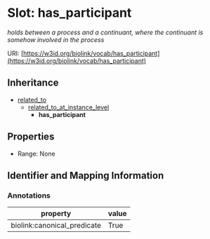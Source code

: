 # Slot: has_participant
_holds between a process and a continuant, where the continuant is somehow involved in the process_


URI: [https://w3id.org/biolink/vocab/has_participant](https://w3id.org/biolink/vocab/has_participant)




## Inheritance

* [related_to](related_to.md)
    * [related_to_at_instance_level](related_to_at_instance_level.md)
        * **has_participant**



## Properties

 * Range: None



## Identifier and Mapping Information





### Annotations

| property | value |
| --- | --- |
| biolink:canonical_predicate | True |


